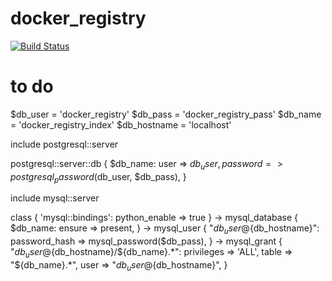 # docker_registry #

[![Build Status](https://travis-ci.org/cristifalcas/puppet-abrt.png?branch=master)](https://travis-ci.org/cristifalcas/puppet-abrt)

# to do #

  $db_user     = 'docker_registry'
  $db_pass     = 'docker_registry_pass'
  $db_name     = 'docker_registry_index'
  $db_hostname = 'localhost'

  include postgresql::server

  postgresql::server::db { $db_name:
    user     => $db_user,
    password => postgresql_password($db_user, $db_pass),
  }

  include mysql::server

  class { 'mysql::bindings': python_enable => true } ->
  mysql_database { $db_name: ensure => present, } ->
  mysql_user { "${db_user}@${db_hostname}": password_hash => mysql_password($db_pass), } ->
  mysql_grant { "${db_user}@${db_hostname}/${db_name}.*":
    privileges => 'ALL',
    table      => "${db_name}.*",
    user       => "${db_user}@${db_hostname}",
  }
